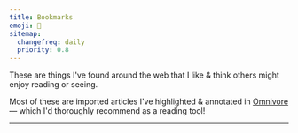 ```yaml
---
title: Bookmarks
emoji: 🔖
sitemap:
  changefreq: daily
  priority: 0.8
---
```

These are things I've found around the web that I like & think others might enjoy reading or seeing.

Most of these are imported articles I've highlighted & annotated in [Omnivore](https://omnivore.app) — which I'd thoroughly recommend as a reading tool!

---
